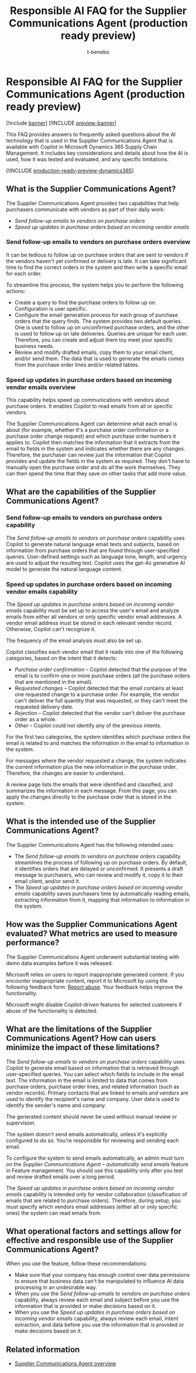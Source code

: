 ﻿---
title: Responsible AI FAQ for the Supplier Communications Agent (production ready preview)
description: Get answers to frequently asked questions about the AI technology that is used in the Supplier Communications Agent with Copilot in Microsoft Dynamics 365 Supply Chain Management. This FAQ includes key considerations and details about how the AI is used, how it was tested and evaluated, and any specific limitations.
author: t-benebo
ms.author: benebotg
ms.topic: article
ms.date: 04/25/2025
ms.custom:
  - responsible-ai-faqs
ms.reviewer: kamaybac
ms.collection:
  - bap-ai-Copilot
---

# Responsible AI FAQ for the Supplier Communications Agent (production ready preview)

[!include [banner](../includes/banner.md)]
[!INCLUDE [preview-banner](~/../shared-content/shared/preview-includes/preview-banner.md)]
<!-- KFM: Preview until further notice -->

This FAQ provides answers to frequently asked questions about the AI technology that is used in the Supplier Communications Agent that is available with Copilot in Microsoft Dynamics 365 Supply Chain Management. It includes key considerations and details about how the AI is used, how it was tested and evaluated, and any specific limitations.

[!INCLUDE [production-ready-preview-dynamics365](~/../shared-content/shared/preview-includes/production-ready-preview-dynamics365.md)]

## What is the Supplier Communications Agent?

The Supplier Communications Agent provides two capabilities that help purchasers communicate with vendors as part of their daily work:

- *Send follow-up emails to vendors on purchase orders*
- *Speed up updates in purchase orders based on incoming vendor emails*

### Send follow-up emails to vendors on purchase orders overview

It can be tedious to follow up on purchase orders that are sent to vendors if the vendors haven't yet confirmed or delivery is late. It can take significant time to find the correct orders in the system and then write a specific email for each order.

To streamline this process, the system helps you to perform the following actions:

- Create a query to find the purchase orders to follow up on. Configuration is user specific.
- Configure the email generation process for each group of purchase orders that the query finds. The system provides two default queries. One is used to follow up on unconfirmed purchase orders, and the other is used to follow up on late deliveries. Queries are unique for each user. Therefore, you can create and adjust them toy meet your specific business needs.
- Review and modify drafted emails, copy them to your email client, and/or send them. The data that is used to generate the emails comes from the purchase order lines and/or related tables.

### Speed up updates in purchase orders based on incoming vendor emails overview

This capability helps speed up communications with vendors about purchase orders. It enables Copilot to read emails from all or specific vendors.

The Supplier Communications Agent can determine what each email is about (for example, whether it's a purchase order confirmation or a purchase order change request) and which purchase order numbers it applies to. Copilot then matches the information that it extracts from the email to fields in the system and indicates whether there are any changes. Therefore, the purchaser can review just the information that Copilot provides and update the fields in the system as required. They don't have to manually open the purchase order and do all the work themselves. They can then spend the time that they save on other tasks that add more value.

## What are the capabilities of the Supplier Communications Agent?

### Send follow-up emails to vendors on purchase orders capability

The *Send follow-up emails to vendors on purchase orders* capability uses Copilot to generate natural language email texts and subjects, based on information from purchase orders that are found through user-specified queries. User-defined settings such as language tone, length, and urgency are used to adjust the resulting text. Copilot uses the gpt-4o generative AI model to generate the natural language content.

### Speed up updates in purchase orders based on incoming vendor emails capability

The *Speed up updates in purchase orders based on incoming vendor emails* capability must be set up to access the user's email and analyze emails from either all vendors or only specific vendor email addresses. A vendor email address must be stored in each relevant vendor record. Otherwise, Copilot can't recognize it.

The frequency of the email analysis must also be set up.

Copilot classifies each vendor email that it reads into one of the following categories, based on the intent that it detects:

- *Purchase order confirmation* – Copilot detected that the purpose of the email is to confirm one or more purchase orders (all the purchase orders that are mentioned in the email).
- *Requested changes* – Copilot detected that the email contains at least one requested change to a purchase order. For example, the vendor can't deliver the full quantity that was requested, or they can't meet the requested delivery date.
- *Rejection* – Copilot detected that the vendor can't deliver the purchase order as a whole.
- *Other* – Copilot could not identify any of the previous intents.

For the first two categories, the system identifies which purchase orders the email is related to and matches the information in the email to information in the system.

For messages where the vendor requested a change, the system indicates the current information plus the new information in the purchase order. Therefore, the changes are easier to understand.

A review page lists the emails that were identified and classified, and summarizes the information in each message. From this page, you can apply the changes directly to the purchase order that is stored in the system.

## What is the intended use of the Supplier Communications Agent?

The Supplier Communications Agent has the following intended uses:

- The *Send follow-up emails to vendors on purchase orders* capability streamlines the process of following up on purchase orders. By default, it identifies orders that are delayed or unconfirmed. It presents a draft message to purchasers, who can review and modify it, copy it to their email client, and/or send it.
- The *Speed up updates in purchase orders based on incoming vendor emails* capability saves purchasers time by automatically reading emails, extracting information from it, mapping that information to information in the system.

## How was the Supplier Communications Agent evaluated? What metrics are used to measure performance?

The Supplier Communications Agent underwent substantial testing with demo data examples before it was released.

Microsoft relies on users to report inappropriate generated content. If you encounter inappropriate content, report it to Microsoft by using the following feedback form: [Report abuse](https://msrc.microsoft.com/report). Your feedback helps improve the functionality.

Microsoft might disable Copilot-driven features for selected customers if abuse of the functionality is detected.

## What are the limitations of the Supplier Communications Agent? How can users minimize the impact of these limitations?

The *Send follow-up emails to vendors on purchase orders* capability uses Copilot to generate email based on information that is retrieved through user-specified queries. You can select which fields to include in the email text. The information in the email is limited to data that comes from purchase orders, purchase order lines, and related information (such as vendor records). Primary contacts that are linked to emails and vendors are used to identify the recipient's name and company. User data is used to identify the sender's name and company.

The generated content should never be used without manual review or supervision.

The system doesn't send emails automatically, unless it's explicitly configured to do so. You're responsible for reviewing and sending each email. 

To configure the system to send emails automatically, an admin must turn on the *Supplier Communications Agent – automatically send emails* feature in Feature management. You should use this capability only after you test and review drafted emails over a long period.

The *Speed up updates in purchase orders based on incoming vendor emails* capability is intended only for vendor collaboration (classification of emails that are related to purchase orders). Therefore, during setup, you must specify which vendors email addresses (either all or only specific ones) the system can read emails from.

## What operational factors and settings allow for effective and responsible use of the Supplier Communications Agent?

When you use the feature, follow these recommendations:

- Make sure that your company has enough control over data permissions to ensure that business data can't be manipulated to influence AI data processing in an undesirable way.
- When you use the *Send follow-up emails to vendors on purchase orders* capability, always review each email and subject before you use the information that is provided or make decisions based on it.
- When you use the *Speed up updates in purchase orders based on incoming vendor emails* capability, always review each email, intent extraction, and data before you use the information that is provided or make decisions based on it.

## Related information

- [Supplier Communications Agent overview](procurement/supplier-com-agent-overview.md)
